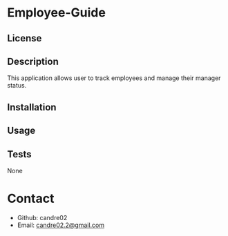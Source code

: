 

# Employee-Guide

## License

## Description
This application allows user to track employees and manage their manager status.

## Installation


## Usage


## Tests
None



# Contact
* Github: candre02
* Email: candre02.2@gmail.com